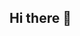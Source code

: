 ## Hi there 👋

<!--
**GoncaloCid/GoncaloCid** is a ✨ _special_ ✨ repository because its `README.md` (this file) appears on your GitHub profile.

Here are some ideas to get you started:

- 🔭 I’m currently getting ready to do a bootcamp in data engineering
- 🌱 I’m currently learning to code in python, how to use the command line interface, and a bit about git and github
- 👯 I’m looking to collaborate with other students to enhance the learning experience
- 🤔 I’m looking for help with python projects
- 💬 Ask me about anything code related. I might be able to help
- 📫 How to reach me: gonga1973@hotmail.com
- 😄 Pronouns: He/him/his
- ⚡ Fun fact:  I am a Barista
-->
